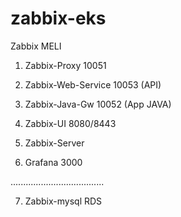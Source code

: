 # zabbix-eks
Zabbix MELI


1. Zabbix-Proxy         10051
2. Zabbix-Web-Service   10053 (API)
3. Zabbix-Java-Gw       10052 (App JAVA)
4. Zabbix-UI            8080/8443
5. Zabbix-Server 

6. Grafana              3000


.....................................

7. Zabbix-mysql RDS